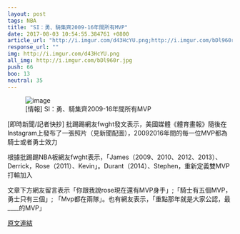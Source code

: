 ```yaml
---
layout: post
tags: NBA
title: "SI：勇、騎集齊2009-16年間所有MVP"
date: 2017-08-03 10:54:55.384761 +0800
article_url: "http://i.imgur.com/d43HcYU.png;http://i.imgur.com/bDl960r.jpg;https://m.hupu.com/nba/news/2184869.html"
response_url: ""
img: http://i.imgur.com/d43HcYU.png
all_img: http://i.imgur.com/bDl960r.jpg
push: 66
boo: 13
neutral: 35
---
```


<figure>
<img src="http://i.imgur.com/d43HcYU.png" alt="image">
<figcaption>
[情報] SI：勇、騎集齊2009-16年間所有MVP
</figcaption>
</figure>



[即時新聞/記者快抄] 批踢踢網友fwght發文表示，美國媒體《體育畫報》隨後在Instagram上發布了一張照片（見新聞配圖），20092016年間的每一位MVP都為騎士或者勇士效力

根據批踢踢NBA板網友fwght表示，「James（2009、2010、2012、2013）、Derrick，Rose（2011）、Kevin」。Durant（2014）、Stephen，重新定義雙MVP打輸加入

文章下方網友留言表示「你跟我說rose現在還有MVP身手」;「騎士有五個MVP，勇士只有三個」; 「Mvp都在兩隊」。也有網友表示，「重點那年就是大家公認，最____的MVP」

<a href = "https://www.ptt.cc/bbs/NBA/M.1500962214.A.E95.html">原文連結</a>

